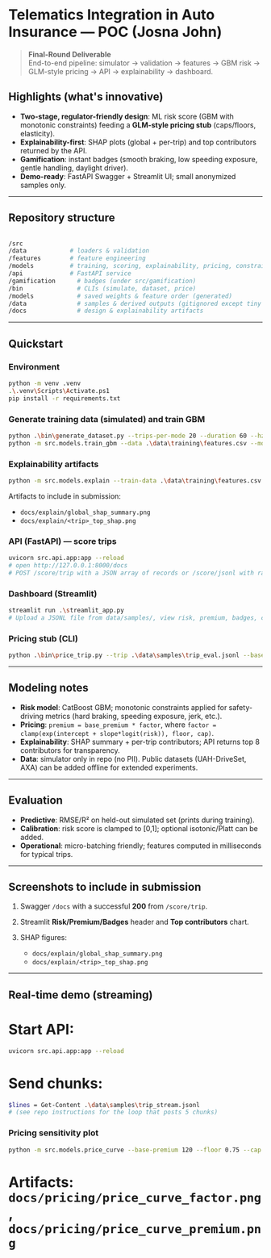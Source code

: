 # Telematics Integration in Auto Insurance — POC (Josna John)

> **Final-Round Deliverable**  
> End-to-end pipeline: simulator → validation → features → GBM risk → GLM-style pricing → API → explainability → dashboard.

## Highlights (what's innovative)
- **Two-stage, regulator-friendly design**: ML risk score (GBM with monotonic constraints) feeding a **GLM-style pricing stub** (caps/floors, elasticity).
- **Explainability-first**: SHAP plots (global + per-trip) and top contributors returned by the API.
- **Gamification**: instant badges (smooth braking, low speeding exposure, gentle handling, daylight driver).
- **Demo-ready**: FastAPI Swagger + Streamlit UI; small anonymized samples only.

---

## Repository structure
```bash

/src
/data            # loaders & validation
/features        # feature engineering
/models          # training, scoring, explainability, pricing, constraints
/api             # FastAPI service
/gamification      # badges (under src/gamification)
/bin               # CLIs (simulate, dataset, price)
/models            # saved weights & feature order (generated)
/data              # samples & derived outputs (gitignored except tiny samples)
/docs              # design & explainability artifacts

```

---

## Quickstart

### Environment
```bash
python -m venv .venv
.\.venv\Scripts\Activate.ps1
pip install -r requirements.txt
```

### Generate training data (simulated) and train GBM

```bash
python .\bin\generate_dataset.py --trips-per-mode 20 --duration 60 --hz 10 --out .\data\training\features.csv
python -m src.models.train_gbm --data .\data\training\features.csv --model-out .\models\gbm_risk.cbm --featnames-out .\models\gbm_risk_features.json
```

### Explainability artifacts

```bash
python -m src.models.explain --train-data .\data\training\features.csv --model .\models\gbm_risk.cbm --featnames .\models\gbm_risk_features.json --trip .\data\samples\trip_eval.jsonl --outdir .\docs\explain
```

Artifacts to include in submission:

* `docs/explain/global_shap_summary.png`
* `docs/explain/<trip>_top_shap.png`

### API (FastAPI) — score trips

```bash
uvicorn src.api.app:app --reload
# open http://127.0.0.1:8000/docs
# POST /score/trip with a JSON array of records or /score/jsonl with raw JSONL text
```

### Dashboard (Streamlit)

```bash
streamlit run .\streamlit_app.py
# Upload a JSONL file from data/samples/, view risk, premium, badges, contributors.
```

### Pricing stub (CLI)

```bash
python .\bin\price_trip.py --trip .\data\samples\trip_eval.jsonl --base-premium 120
```

---

## Modeling notes

* **Risk model**: CatBoost GBM; monotonic constraints applied for safety-driving metrics (hard braking, speeding exposure, jerk, etc.).
* **Pricing**: `premium = base_premium * factor`, where `factor = clamp(exp(intercept + slope*logit(risk)), floor, cap)`.
* **Explainability**: SHAP summary + per-trip contributors; API returns top 8 contributors for transparency.
* **Data**: simulator only in repo (no PII). Public datasets (UAH-DriveSet, AXA) can be added offline for extended experiments.

---

## Evaluation

* **Predictive**: RMSE/R² on held-out simulated set (prints during training).
* **Calibration**: risk score is clamped to [0,1]; optional isotonic/Platt can be added.
* **Operational**: micro-batching friendly; features computed in milliseconds for typical trips.

---

## Screenshots to include in submission

1. Swagger `/docs` with a successful **200** from `/score/trip`.
2. Streamlit **Risk/Premium/Badges** header and **Top contributors** chart.
3. SHAP figures:

   * `docs/explain/global_shap_summary.png`
   * `docs/explain/<trip>_top_shap.png`

---

## Real-time demo (streaming)

# Start API:
```bash
uvicorn src.api.app:app --reload
```

# Send chunks:
```bash
$lines = Get-Content .\data\samples\trip_stream.jsonl
# (see repo instructions for the loop that posts 5 chunks)
```

### Pricing sensitivity plot
```bash
python -m src.models.price_curve --base-premium 120 --floor 0.75 --cap 1.5 --slope 1.75 --outdir .\docs\pricing
```
# Artifacts: `docs/pricing/price_curve_factor.png`, `docs/pricing/price_curve_premium.png`
